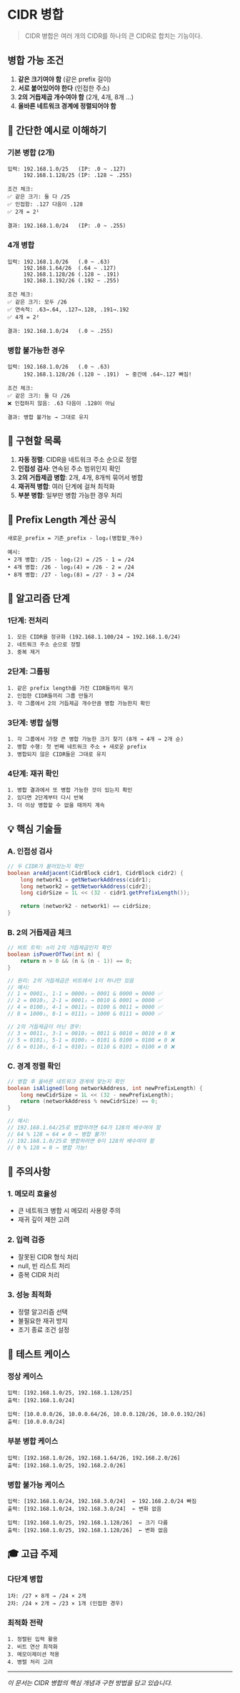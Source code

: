 # CIDR 병합
> CIDR 병합은 여러 개의 CIDR를 하나의 큰 CIDR로 합치는 기능이다. 

## 병합 가능 조건
1. **같은 크기여야 함** (같은 prefix 길이)
2. **서로 붙어있어야 한다** (인접한 주소)
3. **2의 거듭제곱 개수여야 함** (2개, 4개, 8개 ...)
4. **올바른 네트워크 경계에 정렬되어야 함**

## 🎯 간단한 예시로 이해하기

### 기본 병합 (2개)
```
입력: 192.168.1.0/25   (IP: .0 ~ .127)
     192.168.1.128/25 (IP: .128 ~ .255)

조건 체크:
✅ 같은 크기: 둘 다 /25
✅ 인접함: .127 다음이 .128
✅ 2개 = 2¹

결과: 192.168.1.0/24   (IP: .0 ~ .255)
```

### 4개 병합
```
입력: 192.168.1.0/26   (.0 ~ .63)
     192.168.1.64/26  (.64 ~ .127)
     192.168.1.128/26 (.128 ~ .191)
     192.168.1.192/26 (.192 ~ .255)

조건 체크:
✅ 같은 크기: 모두 /26
✅ 연속적: .63→.64, .127→.128, .191→.192
✅ 4개 = 2²

결과: 192.168.1.0/24   (.0 ~ .255)
```

### 병합 불가능한 경우
```
입력: 192.168.1.0/26   (.0 ~ .63)
     192.168.1.128/26 (.128 ~ .191)  ← 중간에 .64~.127 빠짐!

조건 체크:
✅ 같은 크기: 둘 다 /26
❌ 인접하지 않음: .63 다음이 .128이 아님

결과: 병합 불가능 → 그대로 유지
```

## 🔧 구현할 목록
1. **자동 정렬**: CIDR을 네트워크 주소 순으로 정렬 
2. **인접성 검사**: 연속된 주소 범위인지 확인 
3. **2의 거듭제곱 병합**: 2개, 4개, 8개씩 묶어서 병합 
4. **재귀적 병합**: 여러 단계에 걸쳐 최적화 
5. **부분 병합**: 일부만 병합 가능한 경우 처리 

## 📐 Prefix Length 계산 공식

```
새로운_prefix = 기존_prefix - log₂(병합할_개수)

예시:
• 2개 병합: /25 - log₂(2) = /25 - 1 = /24
• 4개 병합: /26 - log₂(4) = /26 - 2 = /24  
• 8개 병합: /27 - log₂(8) = /27 - 3 = /24
```

## 🧮 알고리즘 단계

### 1단계: 전처리
```
1. 모든 CIDR을 정규화 (192.168.1.100/24 → 192.168.1.0/24)
2. 네트워크 주소 순으로 정렬
3. 중복 제거
```

### 2단계: 그룹핑
```
1. 같은 prefix length를 가진 CIDR들끼리 묶기
2. 인접한 CIDR들끼리 그룹 만들기
3. 각 그룹에서 2의 거듭제곱 개수만큼 병합 가능한지 확인
```

### 3단계: 병합 실행
```
1. 각 그룹에서 가장 큰 병합 가능한 크기 찾기 (8개 → 4개 → 2개 순)
2. 병합 수행: 첫 번째 네트워크 주소 + 새로운 prefix
3. 병합되지 않은 CIDR들은 그대로 유지
```

### 4단계: 재귀 확인
```
1. 병합 결과에서 또 병합 가능한 것이 있는지 확인
2. 있다면 2단계부터 다시 반복
3. 더 이상 병합할 수 없을 때까지 계속
```

## 💡 핵심 기술들

### A. 인접성 검사
```java
// 두 CIDR가 붙어있는지 확인
boolean areAdjacent(CidrBlock cidr1, CidrBlock cidr2) {
    long network1 = getNetworkAddress(cidr1);
    long network2 = getNetworkAddress(cidr2);
    long cidrSize = 1L << (32 - cidr1.getPrefixLength());
    
    return (network2 - network1) == cidrSize;
}
```

### B. 2의 거듭제곱 체크
```java
// 비트 트릭: n이 2의 거듭제곱인지 확인
boolean isPowerOfTwo(int n) {
    return n > 0 && (n & (n - 1)) == 0;
}

// 원리: 2의 거듭제곱은 비트에서 1이 하나만 있음
// 예시:
// 1 = 0001₂, 1-1 = 0000₂ → 0001 & 0000 = 0000 ✅
// 2 = 0010₂, 2-1 = 0001₂ → 0010 & 0001 = 0000 ✅  
// 4 = 0100₂, 4-1 = 0011₂ → 0100 & 0011 = 0000 ✅
// 8 = 1000₂, 8-1 = 0111₂ → 1000 & 0111 = 0000 ✅

// 2의 거듭제곱이 아닌 경우:
// 3 = 0011₂, 3-1 = 0010₂ → 0011 & 0010 = 0010 ≠ 0 ❌
// 5 = 0101₂, 5-1 = 0100₂ → 0101 & 0100 = 0100 ≠ 0 ❌
// 6 = 0110₂, 6-1 = 0101₂ → 0110 & 0101 = 0100 ≠ 0 ❌
```

### C. 경계 정렬 확인
```java
// 병합 후 올바른 네트워크 경계에 맞는지 확인
boolean isAligned(long networkAddress, int newPrefixLength) {
    long newCidrSize = 1L << (32 - newPrefixLength);
    return (networkAddress % newCidrSize) == 0;
}

// 예시:
// 192.168.1.64/25로 병합하려면 64가 128의 배수여야 함
// 64 % 128 = 64 ≠ 0 → 병합 불가!
// 192.168.1.0/25로 병합하려면 0이 128의 배수여야 함  
// 0 % 128 = 0 → 병합 가능!
```

## 🚨 주의사항

### 1. 메모리 효율성
- 큰 네트워크 병합 시 메모리 사용량 주의
- 재귀 깊이 제한 고려

### 2. 입력 검증
- 잘못된 CIDR 형식 처리
- null, 빈 리스트 처리
- 중복 CIDR 처리

### 3. 성능 최적화
- 정렬 알고리즘 선택
- 불필요한 재귀 방지
- 조기 종료 조건 설정

## 🧪 테스트 케이스

### 정상 케이스
```
입력: [192.168.1.0/25, 192.168.1.128/25]
출력: [192.168.1.0/24]

입력: [10.0.0.0/26, 10.0.0.64/26, 10.0.0.128/26, 10.0.0.192/26]
출력: [10.0.0.0/24]
```

### 부분 병합 케이스
```
입력: [192.168.1.0/26, 192.168.1.64/26, 192.168.2.0/26]
출력: [192.168.1.0/25, 192.168.2.0/26]
```

### 병합 불가능 케이스
```
입력: [192.168.1.0/24, 192.168.3.0/24]  ← 192.168.2.0/24 빠짐
출력: [192.168.1.0/24, 192.168.3.0/24]  ← 변화 없음

입력: [192.168.1.0/25, 192.168.1.128/26]  ← 크기 다름
출력: [192.168.1.0/25, 192.168.1.128/26]  ← 변화 없음
```

## 🎓 고급 주제

### 다단계 병합
```
1차: /27 × 8개 → /24 × 2개
2차: /24 × 2개 → /23 × 1개 (인접한 경우)
```

### 최적화 전략
```
1. 정렬된 입력 활용
2. 비트 연산 최적화
3. 메모이제이션 적용
4. 병렬 처리 고려
```

---
*이 문서는 CIDR 병합의 핵심 개념과 구현 방법을 담고 있습니다.* 

